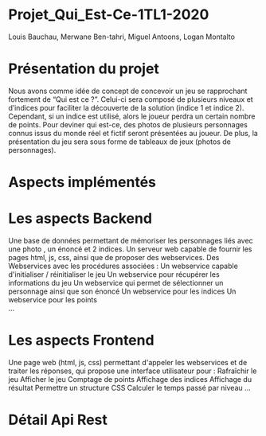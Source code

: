 Projet_Qui_Est-Ce-1TL1-2020
======


Louis Bauchau, Merwane Ben-tahri, Miguel Antoons, Logan Montalto

# Présentation du projet

Nous avons comme idée de concept de concevoir un jeu se rapprochant fortement de “Qui est ce ?”. Celui-ci sera composé de plusieurs niveaux et d’indices pour faciliter la découverte de la solution (indice 1 et indice 2). Cependant, si un indice est utilisé, alors le joueur perdra un certain nombre de points. Pour deviner qui est-ce, des photos de plusieurs personnages connus issus du monde réel et fictif seront présentées au joueur. De plus, la présentation du jeu sera sous forme de tableaux de jeux (photos de personnages).

# Aspects implémentés 


# Les aspects Backend


Une base de données permettant de mémoriser les personnages liés avec une photo , un énoncé et 2 indices.
Un serveur web capable de fournir les pages html, js, css, ainsi que de proposer des webservices.
Des Webservices avec les procédures associées : 
Un webservice capable d'initialiser / réinitialiser le jeu
Un webservice pour récupérer les informations du jeu
Un webservice qui permet de sélectionner un personnage ainsi que son énoncé 
Un webservice pour les indices
Un webservice pour les points  
...


# Les aspects Frontend


Une page web (html, js, css) permettant d'appeler les webservices et de traiter les réponses, qui propose une interface utilisateur pour :
Rafraîchir le jeu
Afficher le jeu
Comptage de points
Affichage des indices
Affichage du résultat
Permettre un structure CSS
Calculer le temps passé par niveau 
...


# Détail Api Rest 

